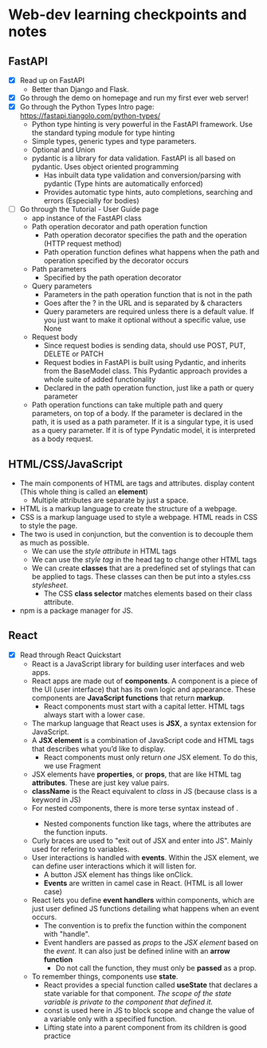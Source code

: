 # Web-dev learning checkpoints and notes
## FastAPI
- [x] Read up on FastAPI
  - Better than Django and Flask.
- [x] Go through the demo on homepage and run my first ever web server!
- [x] Go through the Python Types Intro page: https://fastapi.tiangolo.com/python-types/ 
  - Python type hinting is very powerful in the FastAPI framework. Use the standard typing module for type hinting
  - Simple types, generic types and type parameters.
  - Optional and Union
  - pydantic is a library for data validation. FastAPI is all based on pydantic. Uses object oriented programming
      - Has inbuilt data type validation and conversion/parsing with pydantic (Type hints are automatically enforced)
      - Provides automatic type hints, auto completions, searching and errors (Especially for bodies)
- [ ] Go through the Tutorial - User Guide page
  - app instance of the FastAPI class
  - Path operation decorator and path operation function  
    - Path operation decorator specifies the path and the operation (HTTP request method) 
    - Path operation function defines what happens when the path and operation specified by the decorator occurs
  - Path parameters 
    - Specified by the path operation decorator
  - Query parameters
    - Parameters in the path operation function that is not in the path
    - Goes after the ? in the URL and is separated by & characters
    - Query parameters are required unless there is a default value. If you just want to make it optional without a specific value, use None
  - Request body 
    - Since request bodies is sending data, should use POST, PUT, DELETE or PATCH
    - Request bodies in FastAPI is built using Pydantic, and inherits from the BaseModel class. This Pydantic approach provides a whole suite of added functionality
    - Declared in the path operation function, just like a path or query parameter
  - Path operation functions can take multiple path and query parameters, on top of a body. If the parameter is declared in the path, it is used as a path parameter. If it is a singular type, it is used as a query parameter. If it is of type Pyndatic model, it is interpreted as a body request.
  

## HTML/CSS/JavaScript
- The main components of HTML are tags and attributes. <tag attribute="value"> display content </tag> (This whole thing is called an **element**)
  - Multiple attributes are separate by just a space.
- HTML is a markup language to create the structure of a webpage.
- CSS is a markup language used to style a webpage. HTML reads in CSS to style the page. 
- The two is used in conjunction, but the convention is to decouple them as much as possible. 
  - We can use the *style attribute* in HTML tags  
  - We can use the *style tag* in the head tag to change other HTML tags
  - We can create **classes** that are a predefined set of stylings that can be applied to tags. These classes can then be put into a styles.css *stylesheet*.
    - The CSS **class selector** matches elements based on their class attribute.
- npm is a package manager for JS.
 

## React
- [x] Read through React Quickstart
  - React is a JavaScript library for building user interfaces and web apps.
  - React apps are made out of **components**. A component is a piece of the UI (user interface) that has its own logic and appearance. These components are **JavaScript functions** that return **markup**.
    - React components must start with a capital letter. HTML tags always start with a lower case.
  - The markup language that React uses is **JSX**, a syntax extension for JavaScript.
  - A **JSX element** is a combination of JavaScript code and HTML tags that describes what you’d like to display.
    - React components must only return *one* JSX element. To do this, we use Fragment  
  - JSX elements have **properties**, or **props**, that are like HTML tag **attributes**. These are just key value pairs.
  - **className** is the React equivalent to *class* in JS (because class is a keyword in JS)
  - For nested components, there is more terse syntax <Component /> instead of <Component> </Component>.
    - Nested components function like tags, where the attributes are the function inputs. 
  - Curly braces are used to "exit out of JSX and enter into JS". Mainly used for refering to variables.
  - User interactions is handled with **events**. Within the JSX element, we can define user interactions which it will listen for.
    - A button JSX element has things like onClick. 
    - **Events** are written in camel case in React. (HTML is all lower case)
  - React lets you define **event handlers** within components, which are just user defined JS functions detailing what happens when an event occurs.
    - The convention is to prefix the function within the component with "handle".
    - Event handlers are passed as *props* to the *JSX element* based on the *event*. It can also just be defined inline with an **arrow function**
      - Do not call the function, they must only be **passed** as a prop. 
  - To remember things, components use **state**.
    - React provides a special function called **useState** that declares a state variable for that component. *The scope of the state variable is private to the component that defined it.*
    - const is used here in JS to block scope and change the value of a variable only with a specified function.
    - Lifting state into a parent component from its children is good practice

